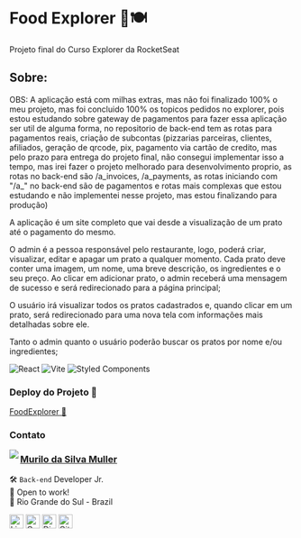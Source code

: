 # Food Explorer 🥗🍽

Projeto final do Curso Explorer da RocketSeat

## Sobre:

OBS: A aplicação está com milhas extras, mas não foi finalizado 100% o meu projeto, mas foi concluido 100% os topicos pedidos no explorer, pois estou estudando sobre gateway de pagamentos para fazer essa aplicação ser util de alguma forma, no repositorio de back-end tem as rotas para pagamentos reais, criação de subcontas (pizzarias parceiras, clientes, afiliados, geração de qrcode, pix, pagamento via cartão de credito, mas pelo prazo para entrega do projeto final, não consegui implementar isso a tempo, mas irei fazer o projeto melhorado para desenvolvimento proprio, as rotas no back-end são /a_invoices, /a_payments, as rotas iniciando com "/a_" no back-end são de pagamentos e rotas mais complexas que estou estudando e não implementei nesse projeto, mas estou finalizando para produção)

A aplicação é um site completo que vai desde a visualização de um prato até o pagamento do mesmo.

O admin é a pessoa responsável pelo restaurante, logo, poderá criar, visualizar, editar e apagar um prato a qualquer momento. Cada prato deve conter uma imagem, um nome, uma breve descrição, os ingredientes e o seu preço. Ao clicar em adicionar prato, o admin receberá uma mensagem de sucesso e será redirecionado para a página principal;

O usuário irá visualizar todos os pratos cadastrados e, quando clicar em um prato, será redirecionado para uma nova tela com informações mais detalhadas sobre ele.

Tanto o admin quanto o usuário poderão buscar os pratos por nome e/ou ingredientes;

![React](https://img.shields.io/badge/react-%2320232a.svg?style=for-the-badge&logo=react&logoColor=%2361DAFB) ![Vite](https://img.shields.io/badge/vite-%23646CFF.svg?style=for-the-badge&logo=vite&logoColor=white) ![Styled Components](https://img.shields.io/badge/styled--components-DB7093?style=for-the-badge&logo=styled-components&logoColor=white)

### Deploy do Projeto 🚀

<a href='https://foodexplorer-eight.vercel.app/' target='_blank'>FoodExplorer 🥙</a>

### Contato

<img align="left" src="https://www.github.com/mullerhub.png?size=150">

### [**Murilo da Silva Muller**](https://github.com/mullerhub)

🛠 `Back-end` Developer Jr. <br>
💼 Open to work! <br>
📍 Rio Grande do Sul - Brazil 

<a href="https://www.linkedin.com/in/mullerhub" target="_blank"><img src="https://img.shields.io/badge/LinkedIn-0077B5?style=flat&logo=linkedin&logoColor=white" alt="LinkedIn Badge" height="25"></a>&nbsp;<a href="mailto:murilomuller@protonmail.com" target="_blank"><img src="https://img.shields.io/badge/Gmail-D14836?style=flat&logo=gmail&logoColor=white" alt="Gmail Badge" height="25"></a>&nbsp;<a href="#"><img src="https://img.shields.io/badge/Discord-%237289DA.svg?logo=discord&logoColor=white" title="murilomuller" alt="Discord Badge" height="25"></a>&nbsp;<a href="https://www.github.com/mullerhub" target="_blank"><img src="https://img.shields.io/badge/GitHub-100000?style=flat&logo=github&logoColor=white" alt="GitHub Badge" height="25"></a>&nbsp;

<br clear="left"/>


<!-- Teste -->

